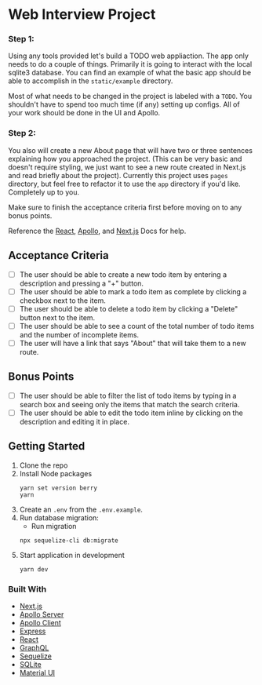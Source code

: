 # Web Interview Project

### Step 1:
Using any tools provided let's build a TODO web appliaction. The app only needs to do a couple of things. Primarily it is going to interact with the local sqlite3 database. You can find an example of what the basic app should be able to accomplish in the `static/example` directory.

Most of what needs to be changed in the project is labeled with a `TODO`. You shouldn't have to spend too much time (if any) setting up configs. All of your work should be done in the UI and Apollo.

### Step 2:
You also will create a new About page that will have two or three sentences explaining how you approached the project. (This can be very basic and doesn't require styling, we just want to see a new route created in Next.js and read briefly about the project). Currently this project uses `pages` directory, but feel free to refactor it to use the `app` directory if you'd like. Completely up to you.

Make sure to finish the acceptance criteria first before moving on to any bonus points.

Reference the [React](https://react.dev), [Apollo](https://www.apollographql.com/docs), and [Next.js](https://nextjs.org/docs) Docs for help.

## Acceptance Criteria
* [ ] The user should be able to create a new todo item by entering a description and pressing a "+" button.
* [ ] The user should be able to mark a todo item as complete by clicking a checkbox next to the item.
* [ ] The user should be able to delete a todo item by clicking a "Delete" button next to the item.
* [ ] The user should be able to see a count of the total number of todo items and the number of incomplete items.
* [ ] The user will have a link that says "About" that will take them to a new route.

## Bonus Points
* [ ] The user should be able to filter the list of todo items by typing in a search box and seeing only the items that match the search criteria.
* [ ] The user should be able to edit the todo item inline by clicking on the description and editing it in place.

## Getting Started
1. Clone the repo
2. Install Node packages
    ```shell script
    yarn set version berry
    yarn
    ```
3. Create an `.env` from the `.env.example`.
4. Run database migration:
    * Run migration
    ```shell script
    npx sequelize-cli db:migrate
    ```
5. Start application in development
    ```shell script
    yarn dev
    ```

### Built With
* [Next.js](https://nextjs.org)
* [Apollo Server](https://www.apollographql.com/docs/apollo-server)
* [Apollo Client](https://www.apollographql.com/docs/react)
* [Express](https://expressjs.com)
* [React](https://reactjs.org)
* [GraphQL](https://graphql.org)
* [Sequelize](https://sequelize.org)
* [SQLite](https://www.npmjs.com/package/sqlite3)
* [Material UI](https://material-ui.com)